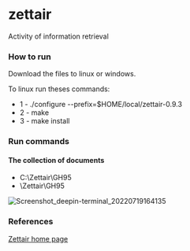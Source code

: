 # zettair
Activity of information retrieval 


### How to run

<p> Download the files to linux or windows. </p>

To linux run theses commands:
- 1 - ./configure --prefix=$HOME/local/zettair-0.9.3
- 2 - make
- 3 - make install 

### Run commands

#### The collection of documents
 
 - C:\Zettair\GH95
 - \Zettair\GH95
 
 ![Screenshot_deepin-terminal_20220719164135](https://user-images.githubusercontent.com/31135896/179834868-2a64b619-1410-4b23-896e-65d113c34e5e.jpg)


### References

<p><a href="http://www.seg.rmit.edu.au/zettair/index.html">Zettair home page</a></p>
